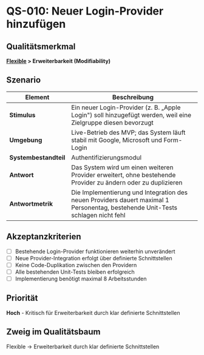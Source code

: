 # QS-010: Neuer Login-Provider hinzufügen

## Qualitätsmerkmal
**[Flexible](../10_quality_requirements.md#flexible) > Erweiterbarkeit (Modifiability)**

## Szenario

| Element               | Beschreibung                                                    |
|-----------------------|-----------------------------------------------------------------|
| **Stimulus**          | Ein neuer Login-Provider (z. B. „Apple Login") soll hinzugefügt werden, weil eine Zielgruppe diesen bevorzugt |
| **Umgebung**          | Live-Betrieb des MVP; das System läuft stabil mit Google, Microsoft und Form-Login |
| **Systembestandteil** | Authentifizierungsmodul |
| **Antwort**           | Das System wird um einen weiteren Provider erweitert, ohne bestehende Provider zu ändern oder zu duplizieren |
| **Antwortmetrik**     | Die Implementierung und Integration des neuen Providers dauert maximal 1 Personentag, bestehende Unit-Tests schlagen nicht fehl |

## Akzeptanzkriterien
- [ ] Bestehende Login-Provider funktionieren weiterhin unverändert
- [ ] Neue Provider-Integration erfolgt über definierte Schnittstellen
- [ ] Keine Code-Duplikation zwischen den Providern
- [ ] Alle bestehenden Unit-Tests bleiben erfolgreich
- [ ] Implementierung benötigt maximal 8 Arbeitsstunden

## Priorität
**Hoch** - Kritisch für Erweiterbarkeit durch klar definierte Schnittstellen

## Zweig im Qualitätsbaum
Flexible → Erweiterbarkeit durch klar definierte Schnittstellen